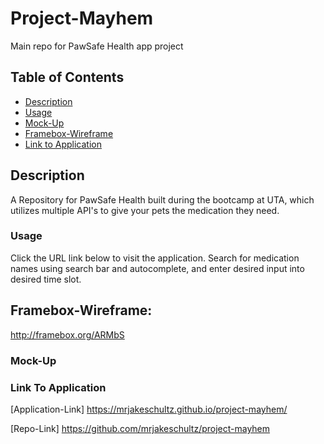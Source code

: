# Project-Mayhem

Main repo for PawSafe Health app project

## Table of Contents ##

* [Description](#description)
    <a name="Description"></a>
* [Usage](#usage)
    <a name="Usage"></a>
* [Mock-Up](#mock-up)
    <a name="Mock-Up"></a>
* [Framebox-Wireframe](#framebox-wireframe)
    <a name="Framebox Wireframe"></a>
* [Link to Application](#link_to_application)
    <a name="Link to Application"></a>

## Description ##

A Repository for PawSafe Health built during the bootcamp at UTA, which utilizes multiple API's to give your pets the medication they need.

### Usage ###

Click the URL link below to visit the application. Search for medication names using search bar and autocomplete, and enter desired input into desired time slot.

## Framebox-Wireframe:

http://framebox.org/ARMbS

### Mock-Up ###


### Link To Application ###

[Application-Link] https://mrjakeschultz.github.io/project-mayhem/

[Repo-Link] https://github.com/mrjakeschultz/project-mayhem